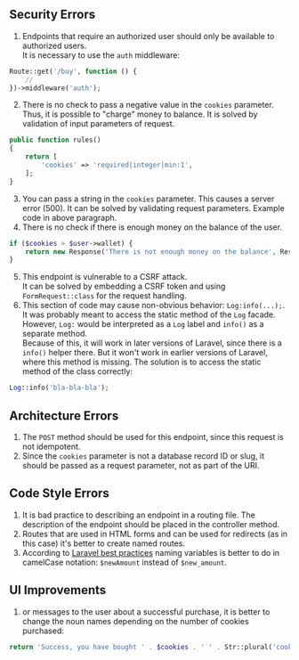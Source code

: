 ## Security Errors
1. Endpoints that require an authorized user should only be available to authorized users.  
   It is necessary to use the `auth` middleware:
```php
Route::get('/buy', function () {
    //
})->middleware('auth');
```
2. There is no check to pass a negative value in the `cookies` parameter.  
   Thus, it is possible to "charge" money to balance.
   It is solved by validation of input parameters of request.
```php
public function rules()
{
    return [
        'cookies' => 'required|integer|min:1',
    ];
}
```
3. You can pass a string in the `cookies` parameter. This causes a server error (500).
   It can be solved by validating request parameters. Example code in above paragraph.
4. There is no check if there is enough money on the balance of the user.
```php
if ($cookies > $user->wallet) {
    return new Response('There is not enough money on the balance', Response::HTTP_UNPROCESSABLE_ENTITY);
}
```
5. This endpoint is vulnerable to a CSRF attack.  
   It can be solved by embedding a CSRF token and using `FormRequest::class` for the request handling.
6. This section of code may cause non-obvious behavior: `Log:info(...);`.  
   It was probably meant to access the static method of the `Log` facade.
   However, `Log:` would be interpreted as a `Log` label and `info()` as a separate method.  
   Because of this, it will work in later versions of Laravel, since there is a `info()` helper there.
   But it won't work in earlier versions of Laravel, where this method is missing.
   The solution is to access the static method of the class correctly:
```php
Log::info('bla-bla-bla');
```

## Architecture Errors
1. The `POST` method should be used for this endpoint, since this request is not idempotent.
2. Since the `cookies` parameter is not a database record ID or slug, it should be passed as a request parameter,
   not as part of the URI.

## Code Style Errors
1. It is bad practice to describing an endpoint in a routing file. The description of the endpoint
   should be placed in the controller method.
2. Routes that are used in HTML forms and can be used for redirects (as in this case)
   it's better to create named routes.
3. According to [Laravel best practices](https://github.com/alexeymezenin/laravel-best-practices)
   naming variables is better to do in camelCase notation: `$newAmount` instead of `$new_amount`.

## UI Improvements
1. or messages to the user about a successful purchase, it is better to change the noun names
   depending on the number of cookies purchased:
```php
return 'Success, you have bought ' . $cookies . ' ' . Str::plural('cookie', $cookies) . '!';
```
